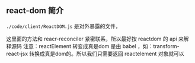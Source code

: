 ## react-dom 简介

``./code/client/ReactDOM.js`` 是对外暴露的文件，

这里面的方法和 reacr-reconciler 紧密联系，所以最好按 reactdom 的 api 来解释源码
注意：reactElement 转变成真是dom 是由 babel ，如：transform-react-jsx 转换成真是dom的。所以我们只需要返回 reactelement 对象就可以